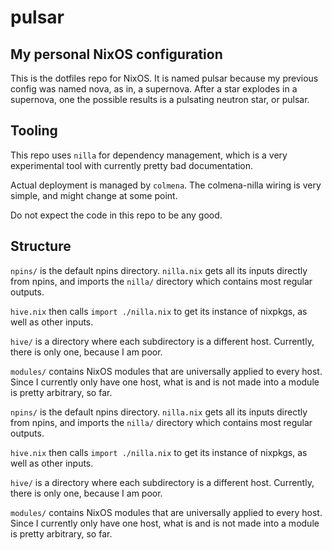 # pulsar

## My personal NixOS configuration

This is the dotfiles repo for NixOS. It is named pulsar because my previous
config was named nova, as in, a supernova. After a star explodes in a supernova,
one the possible results is a pulsating neutron star, or pulsar.

## Tooling

This repo uses `nilla` for dependency management, which is a very experimental
tool with currently pretty bad documentation.

Actual deployment is managed by `colmena`. The colmena-nilla wiring is very
simple, and might change at some point.

Do not expect the code in this repo to be any good.

## Structure

`npins/` is the default npins directory. `nilla.nix` gets all its inputs
directly from npins, and imports the `nilla/` directory which contains most
regular outputs.

`hive.nix` then calls `import ./nilla.nix` to get its instance of nixpkgs, as
well as other inputs.

`hive/` is a directory where each subdirectory is a different host. Currently,
there is only one, because I am poor.

`modules/` contains NixOS modules that are universally applied to every host.
Since I currently only have one host, what is and is not made into a module is
pretty arbitrary, so far.

`npins/` is the default npins directory. `nilla.nix` gets all its inputs
directly from npins, and imports the `nilla/` directory which contains most
regular outputs.

`hive.nix` then calls `import ./nilla.nix` to get its instance of nixpkgs, as
well as other inputs.

`hive/` is a directory where each subdirectory is a different host. Currently,
there is only one, because I am poor.

`modules/` contains NixOS modules that are universally applied to every host.
Since I currently only have one host, what is and is not made into a module is
pretty arbitrary, so far.
